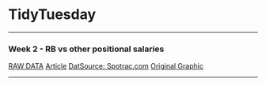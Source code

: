TidyTuesday
===========

------------------------------------------------------------------------

### Week 2 - RB vs other positional salaries

[RAW DATA](https://github.com/rfordatascience/tidytuesday/blob/master/data/tidy_tuesday_week2.xlsx)
[Article](https://fivethirtyeight.com/features/running-backs-are-finally-getting-paid-what-theyre-worth/)
[DatSource: Spotrac.com](http://www.spotrac.com/rankings/)
[Original Graphic](https://espnfivethirtyeight.files.wordpress.com/2017/05/morris-nflrb-1.png?w=575&h=488&quality=90&strip=info)

------------------------------------------------------------------------
